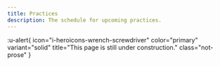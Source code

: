 ```yaml
---
title: Practices
description: The schedule for upcoming practices.
---
```


:u-alert{
    icon="i-heroicons-wrench-screwdriver"
    color="primary"
    variant="solid"
    title="This page is still under construction."
    class="not-prose"
}
